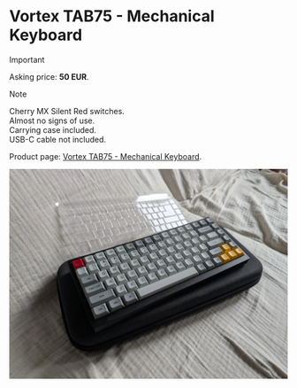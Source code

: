 # Vortex TAB75 - Mechanical Keyboard

> [!IMPORTANT]
> Asking price: **50 EUR**.

> [!NOTE]
> Cherry MX Silent Red switches.  
> Almost no signs of use.  
> Carrying case included.  
> USB-C cable not included.

Product page: [Vortex TAB75 - Mechanical Keyboard](https://vortexgear.store/products/tab-75).

![Vortex TAB75 - Mechanical Keyboard](004-vortex_tab75.webp)
